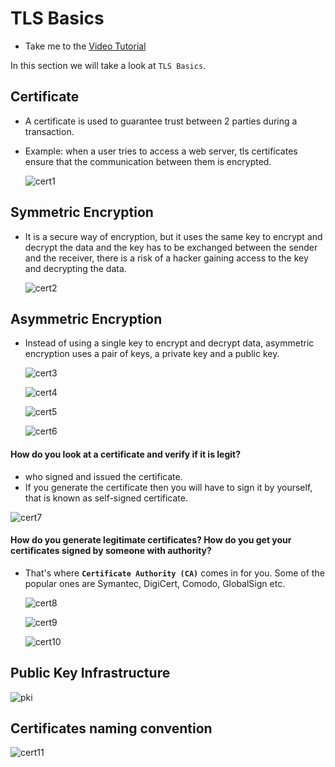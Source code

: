 # TLS Basics

  - Take me to the [Video Tutorial](https://kodekloud.com/topic/tls-basics-2/)

In this section we will take a look at `TLS Basics`.

## Certificate
- A certificate is used to guarantee trust between 2 parties during a transaction.
- Example: when a user tries to access a web server, tls certificates ensure that the communication between them is encrypted.

  ![cert1](../../images/cert1.PNG)


## Symmetric Encryption
- It is a secure way of encryption, but it uses the same key to encrypt and decrypt the data and the key has to be exchanged between the sender and the receiver, there is a risk of a hacker gaining access to the key and decrypting the data.

  ![cert2](../../images/cert2.PNG)

## Asymmetric Encryption
- Instead of using a single key to encrypt and decrypt data, asymmetric encryption uses a pair of keys, a private key and a public key.

  ![cert3](../../images/cert3.PNG)

  ![cert4](../../images/cert4.PNG)

  ![cert5](../../images/cert5.PNG)

  ![cert6](../../images/cert6.PNG)


#### How do you look at a certificate and verify if it is legit?
- who signed and issued the certificate.
-  If you generate the certificate then you will have to sign it by yourself, that is known as self-signed certificate.

  ![cert7](../../images/cert7.PNG)

#### How do you generate legitimate certificates? How do you get your certificates signed by someone with authority?
- That's where **`Certificate Authority (CA)`** comes in for you. Some of the popular ones are Symantec, DigiCert, Comodo, GlobalSign etc.

  ![cert8](../../images/cert8.PNG)

  ![cert9](../../images/cert9.PNG)

  ![cert10](../../images/cert10.PNG)

## Public Key Infrastructure

   ![pki](../../images/pki.PNG)

## Certificates naming convention

  ![cert11](../../images/cert11.PNG)
